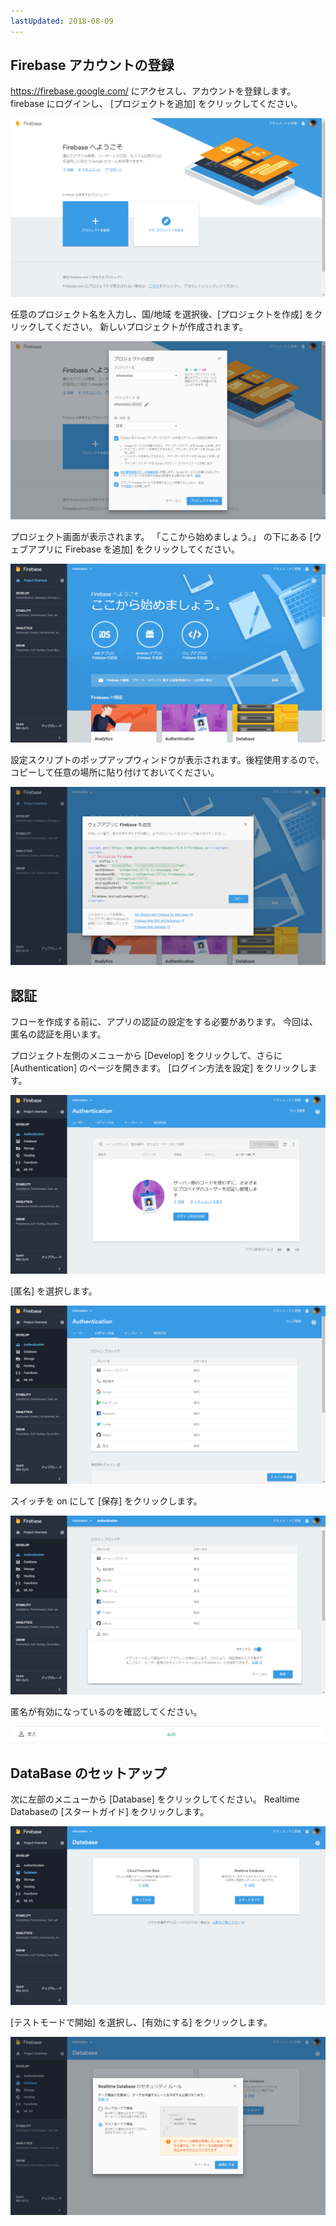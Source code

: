 ```yaml
---
lastUpdated: 2018-08-09
---
```


## Firebase アカウントの登録 

https://firebase.google.com/ にアクセスし、アカウントを登録します。
firebase にログインし、 [プロジェクトを追加] をクリックしてください。

![Setup-FirebaseWellcome-ja](./../../../../img/InfoMotion/DataSource/Firebase/Setup-firebaseWellcome-ja.png)


任意のプロジェクト名を入力し、国/地域 を選択後、[プロジェクトを作成] をクリックしてください。
新しいプロジェクトが作成されます。

![Setup-addProject-ja](./../../../../img/InfoMotion/DataSource/Firebase/Setup-addProject-ja.png)


プロジェクト画面が表示されます。
「ここから始めましょう。」 の下にある [ウェブアプリに Firebase を追加] をクリックしてください。

![Setup-getStarted-ja](./../../../../img/InfoMotion/DataSource/firebase/Setup-getStarted-ja.png)


設定スクリプトのポップアップウィンドウが表示されます。後程使用するので、コピーして任意の場所に貼り付けておいてください。

![Setup-firebaseKeys-ja](./../../../../img/InfoMotion/DataSource/Firebase/Setup-firebaseKeys-ja.png)


## 認証

フローを作成する前に、アプリの認証の設定をする必要があります。
今回は、匿名の認証を用います。

プロジェクト左側のメニューから [Develop] をクリックして、さらに [Authentication] のページを開きます。
[ログイン方法を設定] をクリックします。

![Setup-authenticationSidebar-ja](./../../../../img/InfoMotion/DataSource/Firebase/Setup-authenticationSidebar-ja.png)


[匿名] を選択します。

![Setup-authentication-ja](./../../../../img/InfoMotion/DataSource/Firebase/Setup-authentication-ja.png)


スイッチを on にして [保存] をクリックします。

![Setup-anonymousEnable-ja](./../../../../img/InfoMotion/DataSource/Firebase/Setup-anonymousEnable-ja.png)


匿名が有効になっているのを確認してください。

![Setup-anonymousStatusEnabled-ja](./../../../../img/InfoMotion/DataSource/Firebase/Setup-anonymousStatusEnabled-ja.png)


## DataBase のセットアップ 

次に左部のメニューから [Database] をクリックしてください。
Realtime Databaseの [スタートガイド] をクリックします。

![Setup-database-ja](./../../../../img/InfoMotion/DataSource/Firebase/Setup-database-ja.png)


[テストモードで開始] を選択し、[有効にする] をクリックします。

![Setup-databaseSecurity-ja](./../../../../img/InfoMotion/DataSource/Firebase/Setup-databaseSecurity-ja.png)
